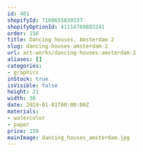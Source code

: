 ```yaml
---
id: 401
shopifyId: 7160655839337
shopifyOptionId: 41114769883241
order: 156
title: Dancing houses, Amsterdam 2
slug: dancing-houses-amsterdam-2
url: art-works/dancing-houses-amsterdam-2
aliases: []
categories:
- graphics
inStock: true
isVisible: false
height: 21
width: 30
date: 2019-01-01T00:00:00Z
materials:
- watercolor
- paper
price: 150
mainImage: dancing_houses_amsterdam.jpg
---
```

